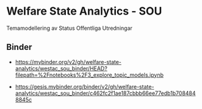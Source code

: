 # Welfare State Analytics - SOU

Temamodellering av Status Offentliga Utredningar

## Binder

- https://mybinder.org/v2/gh/welfare-state-analytics/westac_sou_binder/HEAD?filepath=%2Fnotebooks%2F3_explore_topic_models.ipynb

- https://gesis.mybinder.org/binder/v2/gh/welfare-state-analytics/westac_sou_binder/c462fc2f1ae187cbbb66ee77edb1b7084848845c